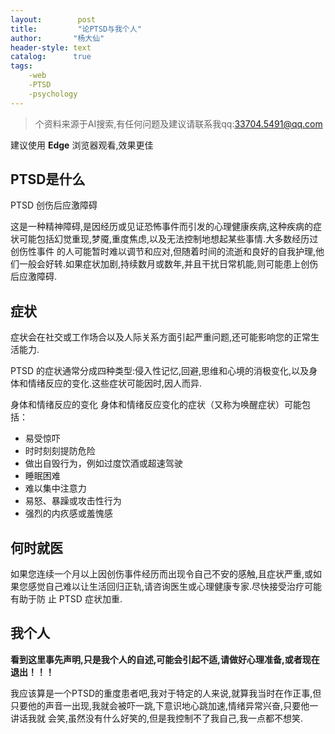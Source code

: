 ```yaml
---
layout:        post
title:         "论PTSD与我个人"
author:       "杨大仙"
header-style: text
catalog:      true
tags:
    -web
    -PTSD
    -psychology
---
```


>个资料来源于AI搜索,有任何问题及建议请联系我qq:33704.5491@qq.com

建议使用 **Edge** 浏览器观看,效果更佳

## PTSD是什么

PTSD 创伤后应激障碍

这是一种精神障碍,是因经历或见证恐怖事件而引发的心理健康疾病,这种疾病的症状可能包括幻觉重现,梦魇,重度焦虑,以及无法控制地想起某些事情.大多数经历过创伤性事件
的人可能暂时难以调节和应对,但随着时间的流逝和良好的自我护理,他们一般会好转.如果症状加剧,持续数月或数年,并且干扰日常机能,则可能患上创伤后应激障碍.

## 症状

症状会在社交或工作场合以及人际关系方面引起严重问题,还可能影响您的正常生活能力.

PTSD 的症状通常分成四种类型:侵入性记忆,回避,思维和心境的消极变化,以及身体和情绪反应的变化.这些症状可能因时,因人而异.

身体和情绪反应的变化
身体和情绪反应变化的症状（又称为唤醒症状）可能包括：
- 易受惊吓
- 时时刻刻提防危险
- 做出自毁行为，例如过度饮酒或超速驾驶
- 睡眠困难
- 难以集中注意力
- 易怒、暴躁或攻击性行为
- 强烈的内疚感或羞愧感

## 何时就医

如果您连续一个月以上因创伤事件经历而出现令自己不安的感触,且症状严重,或如果您感觉自己难以让生活回归正轨,请咨询医生或心理健康专家.尽快接受治疗可能有助于防
止 PTSD 症状加重.

## 我个人
**看到这里事先声明,只是我个人的自述,可能会引起不适,请做好心理准备,或者现在退出！！！**

我应该算是一个PTSD的重度患者吧,我对于特定的人来说,就算我当时在作正事,但只要他的声音一出现,我就会被吓一跳,下意识地心跳加速,情绪异常兴奋,只要他一讲话我就
会笑,虽然没有什么好笑的,但是我控制不了我自己,我一点都不想笑.

















